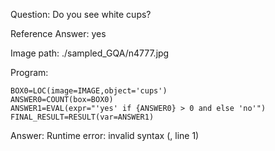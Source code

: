 Question: Do you see white cups?

Reference Answer: yes

Image path: ./sampled_GQA/n4777.jpg

Program:

```
BOX0=LOC(image=IMAGE,object='cups')
ANSWER0=COUNT(box=BOX0)
ANSWER1=EVAL(expr="'yes' if {ANSWER0} > 0 and else 'no'")
FINAL_RESULT=RESULT(var=ANSWER1)
```
Answer: Runtime error: invalid syntax (<string>, line 1)

